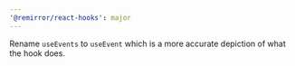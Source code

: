 ```yaml
---
'@remirror/react-hooks': major
---
```


Rename `useEvents` to `useEvent` which is a more accurate depiction of what the hook does.
